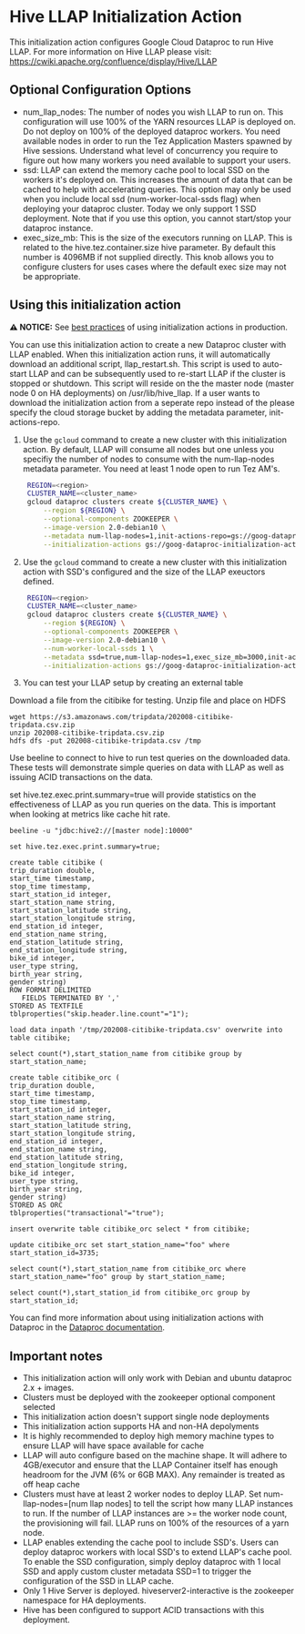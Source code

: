 
# Hive LLAP Initialization Action
This initialization action configures Google Cloud Dataproc to run Hive LLAP. For more information on Hive LLAP please visit: https://cwiki.apache.org/confluence/display/Hive/LLAP

## Optional Configuration Options
* num_llap_nodes: The number of nodes you wish LLAP to run on. This configuration will use 100% of the YARN resources LLAP is deployed on. Do not deploy on 100% of the deployed dataproc workers. You need available nodes in order to run the Tez Application Masters spawned by Hive sessions. Understand what level of concurrency you require to figure out how many workers you need available to support your users.
* ssd: LLAP can extend the memory cache pool to local SSD on the workers it's deployed on. This increases the amount of data that can be cached to help with accelerating queries. This option may only be used when you include local ssd (num-worker-local-ssds flag) when deploying your dataproc cluster. Today we only support 1 SSD deployment. Note that if you use this option, you cannot start/stop your dataproc instance. 
* exec_size_mb: This is the size of the executors running on LLAP. This is related to the hive.tez.container.size hive parameter. By default this number is 4096MB if not supplied directly. This knob allows you to configure clusters for uses cases where the default exec size may not be appropriate. 

## Using this initialization action

**:warning: NOTICE:** See [best practices](/README.md#how-initialization-actions-are-used) of using initialization actions in production.

You can use this initialization action to create a new Dataproc cluster with LLAP enabled. When this initialization action runs, it will automatically download an additional script, llap_restart.sh. This script is used to auto-start LLAP and can be subsequently used to re-start LLAP if the cluster is stopped or shutdown. This script will reside on the the master node (master node 0 on HA deployments) on /usr/lib/hive_llap. If a user wants to download the initialization action from a seperate repo instead of the please specify the cloud storage bucket by adding the metadata parameter, init-actions-repo.

1. Use the `gcloud` command to create a new cluster with this initialization action. By default, LLAP will consume all nodes but one unless you specifiy the number of nodes to consume with the num-llap-nodes metadata parameter. You need at least 1 node open to run Tez AM's. 
   ```bash
    REGION=<region>
    CLUSTER_NAME=<cluster_name>
    gcloud dataproc clusters create ${CLUSTER_NAME} \
        --region ${REGION} \
        --optional-components ZOOKEEPER \
        --image-version 2.0-debian10 \
        --metadata num-llap-nodes=1,init-actions-repo=gs://goog-dataproc-initialization-actions-${REGION} \
        --initialization-actions gs://goog-dataproc-initialization-actions-${REGION}/hive-llap/llap.sh
    ```

2. Use the `gcloud` command to create a new cluster with this initialization action with SSD's configured and the size of the LLAP exeuctors defined.

   ```bash
    REGION=<region>
    CLUSTER_NAME=<cluster_name>
    gcloud dataproc clusters create ${CLUSTER_NAME} \
        --region ${REGION} \
        --optional-components ZOOKEEPER \
        --image-version 2.0-debian10 \
        --num-worker-local-ssds 1 \
        --metadata ssd=true,num-llap-nodes=1,exec_size_mb=3000,init-actions-repo=gs://goog-dataproc-initialization-actions-${REGION} \
        --initialization-actions gs://goog-dataproc-initialization-actions-${REGION}/hive-llap/llap.sh
    ```


3. You can test your LLAP setup by creating an external table 

Download a file from the citibike for testing. Unzip file and place on HDFS

```
wget https://s3.amazonaws.com/tripdata/202008-citibike-tripdata.csv.zip
unzip 202008-citibike-tripdata.csv.zip
hdfs dfs -put 202008-citibike-tripdata.csv /tmp
```

Use beeline to connect to hive to run test queries on the downloaded data. These tests will demonstrate simple queries on data with LLAP as well as issuing ACID transactions on the data. 


set hive.tez.exec.print.summary=true  will provide statistics on the effectiveness of LLAP as you run queries on the data. This is important when looking at metrics like cache hit rate. 

```
beeline -u "jdbc:hive2://[master node]:10000"

set hive.tez.exec.print.summary=true;

create table citibike (
trip_duration double,
start_time timestamp,
stop_time timestamp,
start_station_id integer,
start_station_name string,
start_station_latitude string,
start_station_longitude string,
end_station_id integer,
end_station_name string,
end_station_latitude string,
end_station_longitude string,
bike_id integer,
user_type string,
birth_year string,
gender string)
ROW FORMAT DELIMITED
   FIELDS TERMINATED BY ','
STORED AS TEXTFILE
tblproperties("skip.header.line.count"="1"); 

load data inpath '/tmp/202008-citibike-tripdata.csv' overwrite into table citibike;

select count(*),start_station_name from citibike group by start_station_name;

create table citibike_orc (
trip_duration double,
start_time timestamp,
stop_time timestamp,
start_station_id integer,
start_station_name string,
start_station_latitude string,
start_station_longitude string,
end_station_id integer,
end_station_name string,
end_station_latitude string,
end_station_longitude string,
bike_id integer,
user_type string,
birth_year string,
gender string)
STORED AS ORC
tblproperties("transactional"="true"); 

insert overwrite table citibike_orc select * from citibike;

update citibike_orc set start_station_name="foo" where start_station_id=3735;

select count(*),start_station_name from citibike_orc where start_station_name="foo" group by start_station_name;

select count(*),start_station_id from citibike_orc group by start_station_id;
```

You can find more information about using initialization actions with Dataproc in the [Dataproc documentation](https://cloud.google.com/dataproc/init-actions).

## Important notes

* This initialization action will only work with Debian and ubuntu dataproc 2.x + images. 
* Clusters must be deployed with the zookeeper optional component selected
* This initialization action doesn't support single node deployments
* This initialization action supports HA and non-HA depolyments
* It is highly recommended to deploy high memory machine types to ensure LLAP will have space available for cache
* LLAP will auto configure based on the machine shape. It will adhere to 4GB/executor and ensure that the LLAP Container itself has enough headroom for the JVM (6% or 6GB MAX). Any remainder is treated as off heap cache
* Clusters must have at least 2 worker nodes to deploy LLAP. Set num-llap-nodes=[num llap nodes] to tell the script how many LLAP instances to run. If the number of LLAP instances are >= the worker node count, the provisioning will fail. LLAP runs on 100% of the resources of a yarn node. 
* LLAP enables extending the cache pool to include SSD's. Users can deploy dataproc workers with local SSD's to extend LLAP's cache pool. To enable the SSD configuration, simply deploy dataproc with 1 local SSD and apply custom cluster metadata SSD=1 to trigger the configuration of the SSD in LLAP cache. 
* Only 1 Hive Server is deployed. hiveserver2-interactive is the zookeeper namespace for HA deployments.
* Hive has been configured to support ACID transactions with this deployment. 

